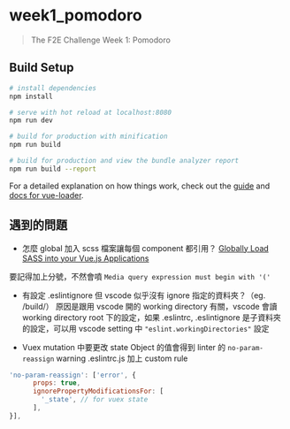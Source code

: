 # week1_pomodoro

> The F2E Challenge Week 1: Pomodoro

## Build Setup

``` bash
# install dependencies
npm install

# serve with hot reload at localhost:8080
npm run dev

# build for production with minification
npm run build

# build for production and view the bundle analyzer report
npm run build --report
```

For a detailed explanation on how things work, check out the [guide](http://vuejs-templates.github.io/webpack/) and [docs for vue-loader](http://vuejs.github.io/vue-loader).

## 遇到的問題

- 怎麼 global 加入 scss 檔案讓每個 component 都引用？
[Globally Load SASS into your Vue.js Applications](https://vueschool.io/articles/vuejs-tutorials/globally-load-sass-into-your-vue-js-applications/)

要記得加上分號，不然會噴 `Media query expression must begin with '('`

- 有設定 .eslintignore 但 vscode 似乎沒有 ignore 指定的資料夾？（eg. /build/）
原因是跟用 vscode 開的 working directory 有關，vscode 會讀 working directory root 下的設定，如果 .eslintrc, .eslintignore 是子資料夾的設定，可以用 vscode setting 中 `"eslint.workingDirectories"` 設定

- Vuex mutation 中要更改 state Object 的值會得到 linter 的 `no-param-reassign` warning
.eslintrc.js 加上 custom rule

``` js
'no-param-reassign': ['error', {
      props: true,
      ignorePropertyModificationsFor: [
        '_state', // for vuex state
      ],
}],
```
